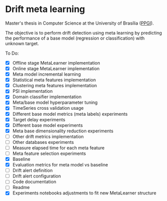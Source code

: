 # Drift meta learning

Master's thesis in Computer Science at the University of Brasília ([PPGI](http://ppgi.unb.br)).

The objective is to perform drift detection using meta learning by predicting the performance of a base model (regression or classification) with unknown target.

To Do:


- [x] Offline stage MetaLearner implementation
- [x] Online stage MetaLearner implementation
- [x] Meta model incremental learning
- [x] Statistical meta features implementation
- [x] Clustering meta features implementation
- [x] PSI implementation
- [x] Domain classifier implementation
- [x] Meta/base model hyperparameter tuning
- [x] TimeSeries cross validation usage
- [x] Different base model metrics (meta labels) experiments
- [x] Target delay experiments
- [x] Different base model experiments
- [x] Meta base dimensionality reduction experiments
- [ ] Other drift metrics implementation
- [ ] Other databases experiments
- [ ] Measure elapsed time for each meta feature
- [ ] Meta feature selection experiments
- [x] Baseline
- [x] Evaluation metrics for meta model vs baseline
- [ ] Drift alert definition
- [ ] Drift alert configuration
- [ ] Code documentation
- [ ] Readme
- [x] Experiments notebooks adjustments to fit new MetaLearner structure
